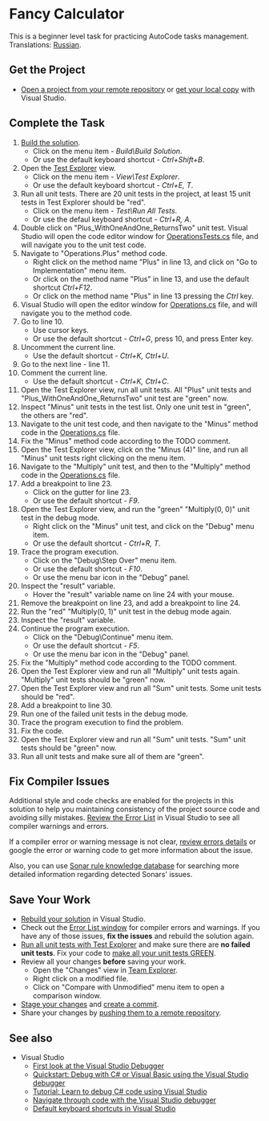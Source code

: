 # Fancy Calculator

This is a beginner level task for practicing AutoCode tasks management. Translations: [Russian](README-RU.md).


## Get the Project

* [Open a project from your remote repository](https://docs.microsoft.com/en-us/visualstudio/get-started/tutorial-open-project-from-repo) or [get your local copy](https://docs.microsoft.com/en-us/azure/devops/repos/git/clone#clone-from-another-git-provider) with Visual Studio.


## Complete the Task

1. [Build the solution](https://docs.microsoft.com/en-us/visualstudio/ide/building-and-cleaning-projects-and-solutions-in-visual-studio).
    * Click on the menu item - _Build\Build Solution_.
    * Or use the default keyboard shortcut - _Ctrl+Shift+B_.
1. Open the [Test Explorer](https://docs.microsoft.com/ru-ru/visualstudio/test/run-unit-tests-with-test-explorer) view.
    * Click on the menu item - _View\Test Explorer_.
    * Or use the default keyboard shortcut - _Ctrl+E, T_.
1. Run all unit tests. There are 20 unit tests in the project, at least 15 unit tests in Test Explorer should be "red".
    * Click on the menu item - _Test\Run All Tests_.
    * Or use the defaul keyboard shortcut - _Ctrl+R, A_.
1. Double click on "Plus_WithOneAndOne_ReturnsTwo" unit test. Visual Studio will open the code editor window for [OperationsTests.cs](FancyCalc.Tests/OperationsTests.cs) file, and will navigate you to the unit test code.
1. Navigate to "Operations.Plus" method code.
    * Right click on the method name "Plus" in line 13, and click on "Go to Implementation" menu item.
    * Or click on the method name "Plus" in line 13, and use the default shortcut _Ctrl+F12_.
    * Or click on the method name "Plus" in line 13 pressing the _Ctrl_ key.
1. Visual Studio will open the editor window for [Operations.cs](FancyCalc/Operations.cs) file, and will navigate you to the method code.
1. Go to line 10.
    * Use cursor keys.
    * Or use the default shortcut - _Ctrl+G_, press 10, and press Enter key.
1. Uncomment the current line.
    * Use the default shortcut - _Ctrl+K, Ctrl+U_.
1. Go to the next line - line 11.
1. Comment the current line.
    * Use the default shortcut - _Ctrl+K, Ctrl+C_.
1. Open the Test Explorer view, run all unit tests. All "Plus" unit tests and "Plus_WithOneAndOne_ReturnsTwo" unit test are "green" now.
1. Inspect "Minus" unit tests in the test list. Only one unit test in "green", the others are "red".
1. Navigate to the unit test code, and then navigate to the "Minus" method code in the [Operations.cs](FancyCalc/Operations.cs) file.
1. Fix the "Minus" method code according to the TODO comment.
1. Open the Test Explorer view, click on the "Minus (4)" line, and run all "Minus" unit tests right clicking on the menu item.
1. Navigate to the "Multiply" unit test, and then to the "Multiply" method code in the [Operations.cs](FancyCalc/Operations.cs) file.
1. Add a breakpoint to line 23.
    * Click on the gutter for line 23.
    * Or use the default shortcut - _F9_.
1. Open the Test Explorer view, and run the "green" "Multiply(0, 0)" unit test in the debug mode.
    * Right click on the "Minus" unit test, and click on the "Debug" menu item.
    * Or use the default shortcut - _Ctrl+R, T_.
1. Trace the program execution.
    * Click on the "Debug\Step Over" menu item.
    * Or use the default shortcut - _F10_.
    * Or use the menu bar icon in the "Debug" panel.
1. Inspect the "result" variable.
    * Hover the "result" variable name on line 24 with your mouse.
1. Remove the breakpoint on line 23, and add a breakpoint to line 24.
1. Run the "red" "Multiply(0, 1)" unit test in the debug mode again.
1. Inspect the "result" variable.
1. Continue the program execution.
    * Click on the "Debug\Continue" menu item.
    * Or use the default shortcut - _F5_.
    * Or use the menu bar icon in the "Debug" panel.
1. Fix the "Multiply" method code according to the TODO comment.
1. Open the Test Explorer view and run all "Multiply" unit tests again. "Multiply" unit tests should be "green" now.
1. Open the Test Explorer view and run all "Sum" unit tests. Some unit tests should be "red".
1. Add a breakpoint to line 30.
1. Run one of the failed unit tests in the debug mode.
1. Trace the program execution to find the problem.
1. Fix the code.
1. Open the Test Explorer view and run all "Sum" unit tests. "Sum" unit tests should be "green" now.
1. Run all unit tests and make sure all of them are "green".


## Fix Compiler Issues

Additional style and code checks are enabled for the projects in this solution to help you maintaining consistency of the project source code and avoiding silly mistakes. [Review the Error List](https://docs.microsoft.com/en-us/visualstudio/ide/find-and-fix-code-errors#review-the-error-list) in Visual Studio to see all compiler warnings and errors.

If a compiler error or warning message is not clear, [review errors details](https://docs.microsoft.com/en-us/visualstudio/ide/find-and-fix-code-errors#review-errors-in-detail) or google the error or warning code to get more information about the issue.

Also, you can use [Sonar rule knowledge database](https://rules.sonarsource.com/csharp) for searching more detailed information regarding detected Sonars' issues.


## Save Your Work

* [Rebuild your solution](https://docs.microsoft.com/en-us/visualstudio/ide/building-and-cleaning-projects-and-solutions-in-visual-studio) in Visual Studio.
* Check out the [Error List window](https://docs.microsoft.com/en-us/visualstudio/ide/reference/error-list-window) for compiler errors and warnings. If you have any of those issues, **fix the issues** and rebuild the solution again.
* [Run all unit tests with Test Explorer](https://docs.microsoft.com/en-us/visualstudio/test/run-unit-tests-with-test-explorer) and make sure there are **no failed unit tests**. Fix your code to [make all your unit tests GREEN](https://stackoverflow.com/questions/276813/what-is-red-green-testing).
* Review all your changes **before** saving your work.
    * Open the "Changes" view in [Team Explorer](https://docs.microsoft.com/en-us/visualstudio/ide/reference/team-explorer-reference).
    * Right click on a modified file.
    * Click on "Compare with Unmodified" menu item to open a comparison window.
* [Stage your changes](https://docs.microsoft.com/en-us/azure/devops/repos/git/commits#stage-your-changes) and [create a commit](https://docs.microsoft.com/en-us/azure/devops/repos/git/commits#create-a-commit).
* Share your changes by [pushing them to a remote repository](https://docs.microsoft.com/en-us/azure/devops/repos/git/pushing).


## See also

* Visual Studio
  * [First look at the Visual Studio Debugger](https://docs.microsoft.com/en-us/visualstudio/debugger/debugger-feature-tour)
  * [Quickstart: Debug with C# or Visual Basic using the Visual Studio debugger](https://docs.microsoft.com/en-us/visualstudio/debugger/quickstart-debug-with-managed)
  * [Tutorial: Learn to debug C# code using Visual Studio](https://docs.microsoft.com/en-us/visualstudio/get-started/csharp/tutorial-debugger)
  * [Navigate through code with the Visual Studio debugger](https://docs.microsoft.com/en-us/visualstudio/debugger/navigating-through-code-with-the-debugger)
  * [Default keyboard shortcuts in Visual Studio](https://docs.microsoft.com/en-us/visualstudio/ide/default-keyboard-shortcuts-in-visual-studio)
